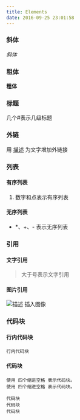 ```yaml
---
title: Elements
date: 2016-09-25 23:01:58
---
```


### 斜体
*斜体*
### 粗体
**粗体**
### 标题
几个#表示几级标题

### 外链
用 [描述](链接地址) 为文字增加外链接

### 列表
#### 有序列表
1. 数字和点表示有序列表
#### 无序列表
* *、+、- 表示无序列表

### 引用
#### 文字引用
> 大于号表示文字引用

#### 图片引用
![描述](图片链接地址) 插入图像

### 代码块
#### 行内代码块
`行内代码块`

#### 代码块
	使用 四个缩进空格 表示代码块。
	使用 四个缩进空格 表示代码块。

```
代码块
代码块
代码块

```

